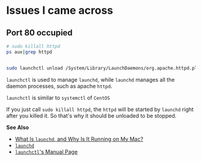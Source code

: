 # Issues I came across

## Port 80 occupied

```bash
# sudo killall httpd
ps aux|grep httpd


sudo launchctl unload /System/Library/LaunchDaemons/org.apache.httpd.plist
```

`launchctl` is used to manage `launchd`, while `launchd` manages all the daemon processes, such as apache `httpd`.

`launchctl` is similar to `systemctl` of `CentOS`

If you just call `sudo killall httpd`, the `httpd` will be started by `launchd` right after you killed it. So that's why it should be unloaded to be stopped.

**See Also**

- [What Is `launchd`, and Why Is It Running on My Mac?](https://www.howtogeek.com/319048/what-is-launchd-and-why-is-it-running-on-my-mac/)
- [`launchd`](http://www.launchd.info/)
- [`launchctl`'s Manual Page ](https://developer.apple.com/legacy/library/documentation/Darwin/Reference/ManPages/man1/launchctl.1.html)
